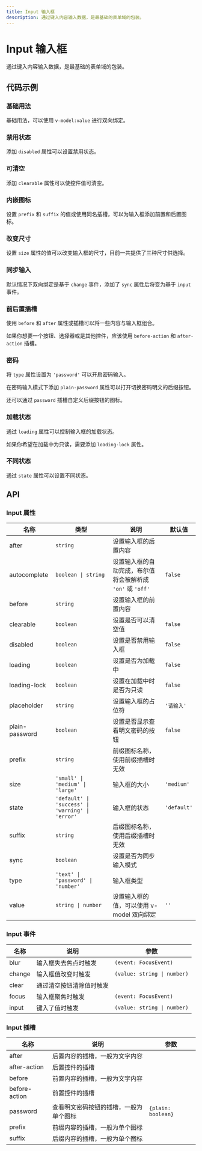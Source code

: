 ```yaml
---
title: Input 输入框
description: 通过键入内容输入数据，是最基础的表单域的包装。
---
```


# Input 输入框

通过键入内容输入数据，是最基础的表单域的包装。

## 代码示例

### 基础用法

基础用法，可以使用 `v-model:value` 进行双向绑定。

<preview path="../demo/Input/Basic-Input.vue" title="基础用法" description="基础用法，可以使用 `v-model:value` 进行双向绑定。"></preview>

### 禁用状态

添加 `disabled` 属性可以设置禁用状态。

<preview path="../demo/Input/Disabled-Input.vue" title="禁用状态" description="添加 `disabled` 属性可以设置禁用状态。"></preview>

### 可清空

添加 `clearable` 属性可以使控件值可清空。

<preview path="../demo/Input/Clearable-Input.vue" title="可清空" description="添加 `clearable` 属性可以使控件值可清空。"></preview>

### 内嵌图标

设置 `prefix` 和 `suffix` 的值或使用同名插槽，可以为输入框添加前置和后置图标。

<preview path="../demo/Input/Input-Icon.vue" title="内嵌图标" description="设置 `prefix` 和 `suffix` 的值或使用同名插槽，可以为输入框添加前置和后置图标。"></preview>

### 改变尺寸

设置 `size` 属性的值可以改变输入框的尺寸，目前一共提供了三种尺寸供选择。

<preview path="../demo/Input/Input-Size.vue" title="改变尺寸" description="设置 `size` 属性的值可以改变输入框的尺寸，目前一共提供了三种尺寸供选择。"></preview>

### 同步输入

默认情况下双向绑定是基于 `change` 事件，添加了 `sync` 属性后将变为基于 `input` 事件。

<preview path="../demo/Input/Input-Sync.vue" title="同步输入" description="默认情况下双向绑定是基于 `change` 事件，添加了 `sync` 属性后将变为基于 `input` 事件。"></preview>

### 前后置插槽

使用 `before` 和 `after` 属性或插槽可以将一些内容与输入框组合。

如果你想要一个按钮、选择器或是其他控件，应该使用 `before-action` 和 `after-action` 插槽。

<preview path="../demo/Input/Input-Action.vue" title="前后置插槽" description="使用 `before` 和 `after` 插槽可以将一些内容与输入框组合。如果你想要一个按钮、选择器或是其他控件，应该使用 `before-action` 和 `after-action` 插槽。"></preview>

### 密码

将 `type` 属性设置为 `'password'` 可以开启密码输入。

在密码输入模式下添加 `plain-password` 属性可以打开切换密码明文的后缀按钮。

还可以通过 `password` 插槽自定义后缀按钮的图标。

<preview path="../demo/Input/Password-Input.vue" title="密码" description="将 `type` 属性设置为 `'password'` 可以开启密码输入。在密码输入模式下添加 `plain-password` 属性可以打开切换密码明文的后缀按钮。还可以通过 `password` 插槽自定义后缀按钮的图标。"></preview>

### 加载状态

通过 `loading` 属性可以控制输入框的加载状态。

如果你希望在加载中为只读，需要添加 `loading-lock` 属性。

<preview path="../demo/Input/Input-Loading.vue" title="加载状态" description="通过 `loading` 属性可以控制输入框的加载状态。如果你希望在加载中为只读，需要添加 `loading-lock` 属性。"></preview>

### 不同状态

通过 `state` 属性可以设置不同状态。

<preview path="../demo/Input/Input-State.vue" title="不同状态" description="通过 `state` 属性可以设置不同状态。"></preview>

## API

### Input 属性

| 名称           | 类型                                             | 说明                                                       | 默认值      |
| -------------- | ------------------------------------------------ | ---------------------------------------------------------- | ----------- |
| after          | `string`                                         | 设置输入框的后置内容                                       |             |
| autocomplete   | `boolean \| string`                              | 设置输入框的自动完成，布尔值将会被解析成 `'on'` 或 `'off'` | `false`     |
| before         | `string`                                         | 设置输入框的前置内容                                       |             |
| clearable      | `boolean`                                        | 设置是否可以清空值                                         | `false`     |
| disabled       | `boolean`                                        | 设置是否禁用输入框                                         | `false`     |
| loading        | `boolean`                                        | 设置是否为加载中                                           | `false`     |
| loading-lock   | `boolean`                                        | 设置在加载中时是否为只读                                   | `false`     |
| placeholder    | `string`                                         | 设置输入框的占位符                                         | `'请输入'`  |
| plain-password | `boolean`                                        | 设置是否显示查看明文密码的按钮                             | `false`     |
| prefix         | `string`                                         | 前缀图标名称，使用前缀插槽时无效                           |             |
| size           | `'small' \| 'medium' \| 'large'`                 | 输入框的大小                                               | `'medium'`  |
| state          | `'default' \| 'success' \| 'warning' \| 'error'` | 输入框的状态                                               | `'default'` |
| suffix         | `string`                                         | 后缀图标名称，使用后缀插槽时无效                           |             |
| sync           | `boolean`                                        | 设置是否为同步输入模式                                     |             |
| type           | `'text' \| 'password' \| 'number'`               | 输入框类型                                                 |
| value          | `string \| number`                               | 设置输入框的值，可以使用 v-model 双向绑定                  | `''`        |

### Input 事件

| 名称   | 说明                     | 参数                        |
| ------ | ------------------------ | --------------------------- |
| blur   | 输入框失去焦点时触发     | `(event: FocusEvent)`       |
| change | 输入框值改变时触发       | `(value: string \| number)` |
| clear  | 通过清空按钮清除值时触发 |                             |
| focus  | 输入框聚焦时触发         | `(event: FocusEvent)`       |
| input  | 键入了值时触发           | `(value: string \| number)` |

### Input 插槽

| 名称          | 说明                                   | 参数               |
| ------------- | -------------------------------------- | ------------------ |
| after         | 后置内容的插槽，一般为文字内容         |                    |
| after-action  | 后置控件的插槽                         |                    |
| before        | 前置内容的插槽，一般为文字内容         |                    |
| before-action | 前置控件的插槽                         |                    |
| password      | 查看明文密码按钮的插槽，一般为单个图标 | `{plain: boolean}` |
| prefix        | 前缀内容的插槽，一般为单个图标         |                    |
| suffix        | 后缀内容的插槽，一般为单个图标         |                    |
